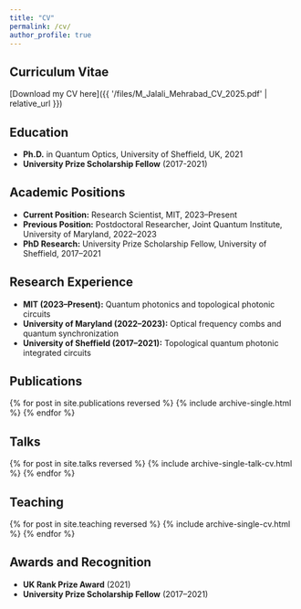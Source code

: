 ```yaml
---
title: "CV"
permalink: /cv/
author_profile: true
---
```


## Curriculum Vitae

[Download my CV here]({{ '/files/M_Jalali_Mehrabad_CV_2025.pdf' | relative_url }})

## Education

- **Ph.D.** in Quantum Optics, University of Sheffield, UK, 2021
- **University Prize Scholarship Fellow** (2017-2021)

## Academic Positions

- **Current Position:** Research Scientist, MIT, 2023–Present
- **Previous Position:** Postdoctoral Researcher, Joint Quantum Institute, University of Maryland, 2022–2023
- **PhD Research:** University Prize Scholarship Fellow, University of Sheffield, 2017–2021

## Research Experience

- **MIT (2023–Present):** Quantum photonics and topological photonic circuits
- **University of Maryland (2022–2023):** Optical frequency combs and quantum synchronization
- **University of Sheffield (2017–2021):** Topological quantum photonic integrated circuits

## Publications

{% for post in site.publications reversed %}
  {% include archive-single.html %}
{% endfor %}

## Talks

{% for post in site.talks reversed %}
  {% include archive-single-talk-cv.html %}
{% endfor %}

## Teaching

{% for post in site.teaching reversed %}
  {% include archive-single-cv.html %}
{% endfor %}

## Awards and Recognition

- **UK Rank Prize Award** (2021)
- **University Prize Scholarship Fellow** (2017–2021)
